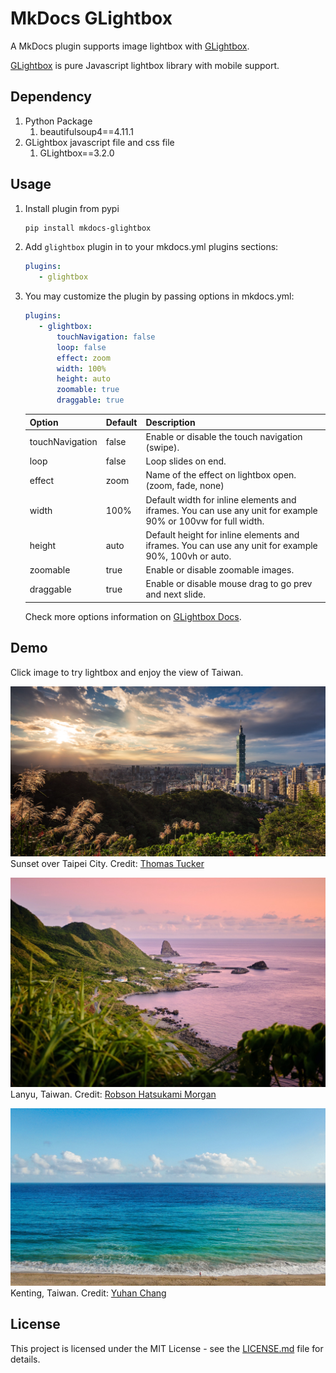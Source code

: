 # MkDocs GLightbox 

A MkDocs plugin supports image lightbox with [GLightbox](https://github.com/biati-digital/glightbox).

[GLightbox](https://github.com/biati-digital/glightbox) is pure Javascript lightbox library with mobile support.

## Dependency

1. Python Package
    1. beautifulsoup4==4.11.1
2. GLightbox javascript file and css file
    1. GLightbox==3.2.0

## Usage

1. Install plugin from pypi

    ```bash
    pip install mkdocs-glightbox
    ```

2. Add ```glightbox``` plugin in to your mkdocs.yml plugins sections:

    ```yaml
    plugins:
       - glightbox
    ```

3. You may customize the plugin by passing options in mkdocs.yml:

    ```yaml
    plugins:
       - glightbox:
           touchNavigation: false
           loop: false
           effect: zoom
           width: 100%
           height: auto
           zoomable: true
           draggable: true
    ```

    | Option          | Default | Description                                                                                                  |
    |-----------------|---------|--------------------------------------------------------------------------------------------------------------|
    | touchNavigation | false   | Enable or disable the touch navigation (swipe).                                                              |
    | loop            | false   | Loop slides on end.                                                                                          |
    | effect          | zoom    | Name of the effect on lightbox open. (zoom, fade, none)                                                      |
    | width           | 100%    | Default width for inline elements and iframes. You can use any unit for example 90% or 100vw for full width. |
    | height          | auto    | Default height for inline elements and iframes. You can use any unit for example 90%, 100vh or auto.         |
    | zoomable        | true    | Enable or disable zoomable images.                                                                           |
    | draggable       | true    | Enable or disable mouse drag to go prev and next slide.                                                      |

    Check more options information on [GLightbox Docs](https://github.com/biati-digital/glightbox#lightbox-options).

## Demo

Click image to try lightbox and enjoy the view of Taiwan.

![Sunset over Taipei City](./images/thomas-tucker-sunset-over-taipei-city.jpg) 
Sunset over Taipei City. Credit: [Thomas Tucker](https://unsplash.com/photos/au3CYbd7vCU)

![Lanyu, Taiwan](./images/robson-hatsukami-morgan-lanyu.jpg) 
Lanyu, Taiwan. Credit: [Robson Hatsukami Morgan](https://unsplash.com/photos/T8LZZvKc9Jc)

![Kenting, Taiwan](./images/yuhan-chang-kenting.jpg) 
Kenting, Taiwan. Credit: [Yuhan Chang](https://unsplash.com/photos/ROWXoqmqyjk)

## License

This project is licensed under the MIT License - see the [LICENSE.md](https://github.com/Blueswen/mkdocs-glightbox/blob/main/LICENSE) file for details.
